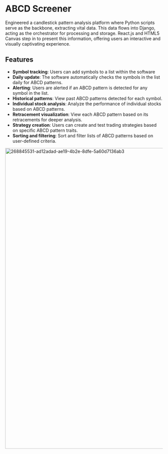 # ABCD Screener

Engineered a candlestick pattern analysis platform where Python scripts serve as the backbone, extracting vital data. This data flows into Django, acting as the orchestrator for processing and storage. React.js and HTML5 Canvas step in to present this information, offering users an interactive and visually captivating experience.

## Features

- ****Symbol tracking****: Users can add symbols to a list within the software
- **Daily update**: The software automatically checks the symbols in the list daily for ABCD patterns.
- **Alerting**: Users are alerted if an ABCD pattern is detected for any symbol in the list.
- **Historical patterns**: View past ABCD patterns detected for each symbol.
- **Individual stock analysis**: Analyze the performance of individual stocks based on ABCD patterns.
- **Retracement visualization**: View each ABCD pattern based on its retracements for deeper analysis.
- **Strategy creation**: Users can create and test trading strategies based on specific ABCD pattern traits.
- **Sorting and filtering**: Sort and filter lists of ABCD patterns based on user-defined criteria.

<img width="960" alt="268845531-ad12adad-ae19-4b2e-8dfe-5a60d7136ab3" src="https://github.com/Rperez1988/abcd_client/assets/38891767/f7111394-e1c6-473c-86ca-015e8fe67dc3">


